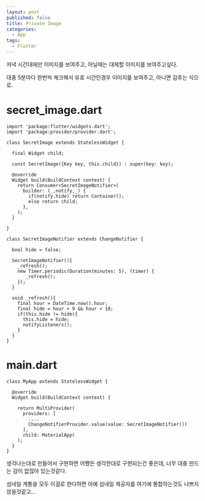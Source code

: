 ```yaml
---
layout: post
published: false
title: Private Image
categories:
  - App
tags:
  - Flutter
---
```

저녁 시간대에만 이미지를 보여주고, 아닐때는 대체할 이미지를 보여주고싶다.

대충 5분마다 한번씩 체크해서 유효 시간인경우 이미지를 보여주고, 아니면 감추는 식으로.


# secret_image.dart

```
import 'package:flutter/widgets.dart';
import 'package:provider/provider.dart';

class SecretImage extends StatelessWidget {

  final Widget child;

  const SecretImage({Key key, this.child}) : super(key: key);

  @override
  Widget build(BuildContext context) {
    return Consumer<SecretImageNotifier>(
      builder: (_,notify,_) {
        if(notify.hide) return Container();
        else return child;
      },
    );
  }

}

class SecretImageNotifier extends ChangeNotifier {

  bool hide = false;

  SecretImageNotifier(){
    _refresh();
    new Timer.periodic(Duration(minutes: 5), (timer) {
       _refresh();
    });
  }

  void _refresh(){
    final hour = DateTime.now().hour;
    final hide = hour > 9 && hour < 18;
    if(this.hide != hide){
      this.hide = hide;
      notifyListeners();
    }
  }
}
```

# main.dart
```
class MyApp extends StatelessWidget {

  @override
  Widget build(BuildContext context) {

    return MultiProvider(
      providers: [
        ....
        ChangeNotifierProvider.value(value: SecretImageNotifier())
      ],
      child: MaterialApp(
    );
  }
}
```

생각나는대로 만들어서 구현하면 어쨌든 생각한대로 구현되는건 좋은데, 너무 대충 만드는 감이 없잖아 있는것같다.

섬네일 계통을 모두 이걸로 한다하면 아예 섬네일 제공자를 여기에 통합하는것도 나쁘지않을것같고...


